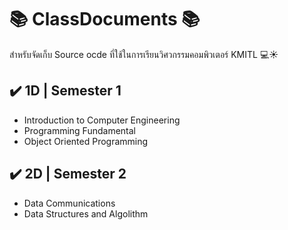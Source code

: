 # 📚 ClassDocuments 📚

สำหรับจัดเก็บ Source ocde ที่ใช้ในการเรียนวิศวกรรมคอมพิวเตอร์ KMITL 💻☀️


## ✔️ 1D | Semester 1

* Introduction to Computer Engineering
* Programming Fundamental
* Object Oriented Programming

## ✔️ 2D | Semester 2

* Data Communications
* Data Structures and Algolithm
